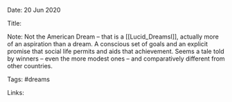 Date: 20 Jun 2020

Title: 

Note: Not the American Dream – that is a [[Lucid_DreamsI]], actually more of an aspiration than a dream. A conscious set of goals and an explicit promise that social life permits and aids that achievement. Seems a tale told by winners – even the more modest ones – and comparatively different from other countries. 

Tags: #dreams

Links: 